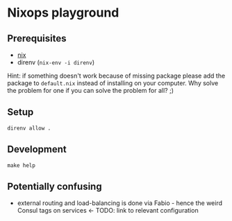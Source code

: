 # Nixops playground

## Prerequisites
- [nix](https://nixos.org/nix/manual/#chap-installation)
- direnv (`nix-env -i direnv`)

Hint: if something doesn't work because of missing package please add the package to `default.nix` instead of installing on your computer. Why solve the problem for one if you can solve the problem for all? ;)

## Setup
```
direnv allow .
```

## Development
```
make help
```

## Potentially confusing
- external routing and load-balancing is done via Fabio - hence the weird Consul tags on services <- TODO: link to relevant configuration
